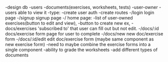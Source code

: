 
-design db
  -users
  -documents(exercises, worksheets, tests)
    -user-owner
    -users able to view it
    -type: 
-create user auth
-create routes
  -/login login page
  -/signup signup page
  -/ home page:
    -list of user-owned exercises(button to edit and view),
    -button to create new ex,
    -docs/exercises 'subscribed to' that user can fill out but not edit.
  -/docs/:id docs/exercise form page for user to complete
  -/docs/new new doc/exercise form
  -/docs/:id/edit edit doc/exercise form (maybe same component as new exercise form)
-need to maybe combine the exercise forms into a single component
-ability to grade the worksheets
-add different types of documents
